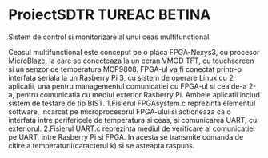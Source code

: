 # ProiectSDTR TUREAC BETINA
Sistem de control si monitorizare al unui ceas multifunctional

Ceasul multifunctional este conceput pe o placa FPGA-Nexys3, cu procesor MicroBlaze, la care se conecteaza la un ecran VMOD TFT, cu touchscreen si un senzor de temperatura MCP9808. FPGA-ul va fi conectat printr-o interfata seriala la un Rasberry Pi 3, cu sistem de operare Linux cu 2 aplicatii, una pentru managementul comunicatiei cu FPGA-ul si cea de-a 2-a, pentru comunicatia cu mediul exterior Rasberry Pi. Ambele aplicatii includ sistem de testare de tip BIST. 
1.Fisierul FPGAsystem.c reprezinta elementul software, incarcat pe microprocesorul FPGA-ului si actioneaza ca o interfata intre perifericele de temperatura si ceas, si comunicarea UART, cu exteriorul.
2.Fisierul UART.c reprezinta mediul de verificare al comunicatiei pe UART, intre Rasberry Pi si FPGA. In acesta se transmite comanda de citire a temperaturii(caracterul k) si se asteapta raspuns.
